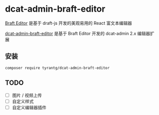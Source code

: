 # dcat-admin-braft-editor

[Braft Editor](https://github.com/margox/braft-editor) 是基于 draft-js 开发的美观易用的 React 富文本编辑器

[dcat-admin-braft-editor](https://github.com/TyrantG/dcat-admin-braft-editor) 是基于 Braft Editor 开发的 dcat-admin 2.x 编辑器扩展

## 安装

```shell script
composer require tyrantg/dcat-admin-braft-editor
```

## TODO

- [ ] 图片 / 视频上传
- [ ] 自定义样式
- [ ] 自定义编辑器插件
